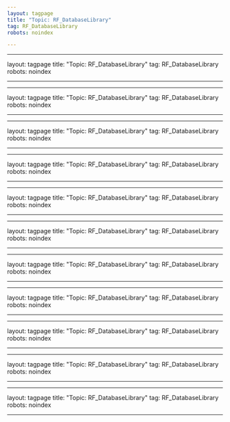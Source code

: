 ```yaml
---
layout: tagpage
title: "Topic: RF_DatabaseLibrary"
tag: RF_DatabaseLibrary
robots: noindex

---
```

---
layout: tagpage
title: "Topic: RF_DatabaseLibrary"
tag: RF_DatabaseLibrary
robots: noindex

---
---
layout: tagpage
title: "Topic: RF_DatabaseLibrary"
tag: RF_DatabaseLibrary
robots: noindex

---
---
layout: tagpage
title: "Topic: RF_DatabaseLibrary"
tag: RF_DatabaseLibrary
robots: noindex

---
---
layout: tagpage
title: "Topic: RF_DatabaseLibrary"
tag: RF_DatabaseLibrary
robots: noindex

---
---
layout: tagpage
title: "Topic: RF_DatabaseLibrary"
tag: RF_DatabaseLibrary
robots: noindex

---
---
layout: tagpage
title: "Topic: RF_DatabaseLibrary"
tag: RF_DatabaseLibrary
robots: noindex

---
---
layout: tagpage
title: "Topic: RF_DatabaseLibrary"
tag: RF_DatabaseLibrary
robots: noindex

---
---
layout: tagpage
title: "Topic: RF_DatabaseLibrary"
tag: RF_DatabaseLibrary
robots: noindex

---
---
layout: tagpage
title: "Topic: RF_DatabaseLibrary"
tag: RF_DatabaseLibrary
robots: noindex

---
---
layout: tagpage
title: "Topic: RF_DatabaseLibrary"
tag: RF_DatabaseLibrary
robots: noindex

---
---
layout: tagpage
title: "Topic: RF_DatabaseLibrary"
tag: RF_DatabaseLibrary
robots: noindex

---
